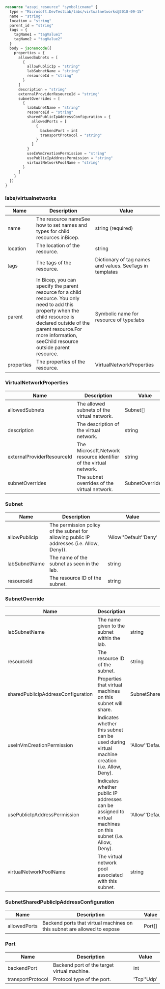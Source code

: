 ```terraform
resource "azapi_resource" "symbolicname" {
  type = "Microsoft.DevTestLab/labs/virtualnetworks@2018-09-15"
  name = "string"
  location = "string"
  parent_id = "string"
  tags = {
    tagName1 = "tagValue1"
    tagName2 = "tagValue2"
  }
  body = jsonencode({
    properties = {
      allowedSubnets = [
        {
          allowPublicIp = "string"
          labSubnetName = "string"
          resourceId = "string"
        }
      ]
      description = "string"
      externalProviderResourceId = "string"
      subnetOverrides = [
        {
          labSubnetName = "string"
          resourceId = "string"
          sharedPublicIpAddressConfiguration = {
            allowedPorts = [
              {
                backendPort = int
                transportProtocol = "string"
              }
            ]
          }
          useInVmCreationPermission = "string"
          usePublicIpAddressPermission = "string"
          virtualNetworkPoolName = "string"
        }
      ]
    }
  })
}

```

### labs/virtualnetworks

| Name | Description | Value |
|-|-|-|
| name | The resource nameSee how to set names and types for child resources inBicep. | string (required) |
| location | The location of the resource. | string |
| tags | The tags of the resource. | Dictionary of tag names and values. SeeTags in templates |
| parent | In Bicep, you can specify the parent resource for a child resource. You only need to add this property when the child resource is declared outside of the parent resource.For more information, seeChild resource outside parent resource. | Symbolic name for resource of type:labs |
| properties | The properties of the resource. | VirtualNetworkProperties |


### VirtualNetworkProperties

| Name | Description | Value |
|-|-|-|
| allowedSubnets | The allowed subnets of the virtual network. | Subnet[] |
| description | The description of the virtual network. | string |
| externalProviderResourceId | The Microsoft.Network resource identifier of the virtual network. | string |
| subnetOverrides | The subnet overrides of the virtual network. | SubnetOverride[] |


### Subnet

| Name | Description | Value |
|-|-|-|
| allowPublicIp | The permission policy of the subnet for allowing public IP addresses (i.e. Allow, Deny)). | 'Allow''Default''Deny' |
| labSubnetName | The name of the subnet as seen in the lab. | string |
| resourceId | The resource ID of the subnet. | string |


### SubnetOverride

| Name | Description | Value |
|-|-|-|
| labSubnetName | The name given to the subnet within the lab. | string |
| resourceId | The resource ID of the subnet. | string |
| sharedPublicIpAddressConfiguration | Properties that virtual machines on this subnet will share. | SubnetSharedPublicIpAddressConfiguration |
| useInVmCreationPermission | Indicates whether this subnet can be used during virtual machine creation (i.e. Allow, Deny). | 'Allow''Default''Deny' |
| usePublicIpAddressPermission | Indicates whether public IP addresses can be assigned to virtual machines on this subnet (i.e. Allow, Deny). | 'Allow''Default''Deny' |
| virtualNetworkPoolName | The virtual network pool associated with this subnet. | string |


### SubnetSharedPublicIpAddressConfiguration

| Name | Description | Value |
|-|-|-|
| allowedPorts | Backend ports that virtual machines on this subnet are allowed to expose | Port[] |


### Port

| Name | Description | Value |
|-|-|-|
| backendPort | Backend port of the target virtual machine. | int |
| transportProtocol | Protocol type of the port. | 'Tcp''Udp' |


